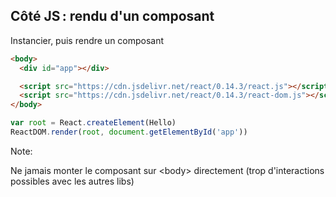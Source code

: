 ## Côté JS : rendu d'un composant

Instancier, puis rendre un composant

```html
<body>
  <div id="app"></div>

  <script src="https://cdn.jsdelivr.net/react/0.14.3/react.js"></script>
  <script src="https://cdn.jsdelivr.net/react/0.14.3/react-dom.js"></script>
</body>
```

```js
var root = React.createElement(Hello)
ReactDOM.render(root, document.getElementById('app'))
```

Note:

Ne jamais monter le composant sur &lt;body&gt; directement (trop d'interactions possibles avec les autres libs)
